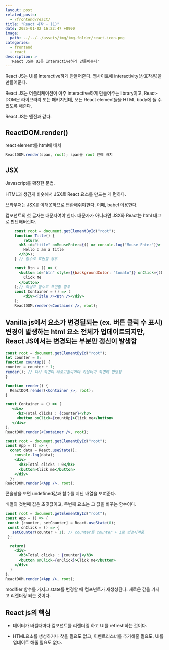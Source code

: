 ```yaml
---
layout: post
related_posts:
  - /frontend/react/
title: "React 시작 - (1)"
date: 2025-01-02 16:22:47 +0900
image:
  path: ../../../assets/img/img-folder/react-icon.png
categories:
  - frontend
  - react
description: >
  'React JS는 UI를 Interactive하게 만들어준다'
---
```


React JS는 UI를 Interactive하게 만들어준다. 웹사이트에 interactivity(상호작용)을 만들어준다.

React JS는 어플리케이션이 아주 interactive하게 만들어주는 library이고, React-DOM은 라이브러리 또는 패키지인데, 모든 React element들을 HTML body에 둘 수 있도록 해준다.

React JS는 엔진과 같다.


## ReactDOM.render()

react element를 html에 배치

~~~js
ReactDOM.render(span, root); span을 root 안에 배치
~~~

## JSX

Javascript를 확장한 문법.

HTML과 생긴게 비슷해서 JSX로 React 요소를 만드는 게 편하다.

브라우저는 JSX를 이해못하므로 변환해줘야한다. 이때, babel 이용한다.

컴포넌트의 첫 글자는 대문자여야 한다. 대문자가 아니라면 JSX와 React는 html 태그로 판단해버린다.


~~~jsx
    const root = document.getElementById("root");
    function Title() {
        return(
      <h3 id="title" onMouseEnter={() => console.log("Mouse Enter")}>
        Hello I am a title
      </h3>);
    } // 함수로 표현할 경우

    const Btn = () => (
      <button id="btn" style={{backgroundColor: "tomato"}} onClick={() => console.log("I'm clicked")}>
        Click Me
      </button>
    );// 화살표 함수로 표현할 경우
    const Container = () => (
        <div><Title /><Btn /></div>
    );
    ReactDOM.render(<Container />, root);
~~~

## Vanilla js에서 요소가 변경될되는 (ex. 버튼 클릭 수 표시) 변경이 발생하는 html 요소 전체가 업데이트되지만, React JS에서는 변경되는 부분만 갱신이 발생함

~~~jsx
const root = document.getElementById("root");
let counter = 0;
function countUp() {
counter = counter + 1;
render(); // 다시 화면이 새로고침되어야 카운터가 화면에 반영됨
}

function render() {
  ReactDOM.render(<Container />, root); 
}

const Container = () => (
   <div>
     <h3>Total clicks : {counter}</h3>
     <button onClick={countUp}>Click me</button>
   </div>
);
ReactDOM.render(<Container />, root);
~~~

~~~jsx
const root = document.getElementById("root");
const App = () => {
  const data = React.useState();
    console.log(data);
    <div>
      <h3>Total clicks : 0</h3>
      <button>Click me</button>
    </div>
  };
ReactDOM.render(<App />, root);
~~~

콘솔창을 보면 undefined값과 함수를 지닌 배열을 보여준다.

배열의 첫번째 값은 초깃값이고,  두번째 요소는 그 값을 바꾸는 함수이다.

~~~jsx
const root = document.getElementById("root");
const App = () => {
 const [counter, setCounter] = React.useState(0);
 const onClick = () => {
   setCounter(counter + 1); // counter를 counter + 1로 변경시켜줌
 };

  return(
    <div>
      <h3>Total clicks : {counter}</h3>
      <button onClick={onClick}>Click me</button>
    </div>
  )
};
ReactDOM.render(<App />, root);
~~~

modifier 함수를 가지고 state를 변경할 때 컴포넌트가 재생성된다. 새로운 값을 가지고 리랜더링 되는 것이다.

## React js의 핵심

- 데이터가 바뀔때마다 컴포넌트를 리렌더링 하고 UI를 refresh하는 것이다.

- HTML요소를 생성하거나 찾을 필요도 없고, 이벤트리스너를 추가해줄 필요도, UI를 업데이트 해줄 필요도 없다.
